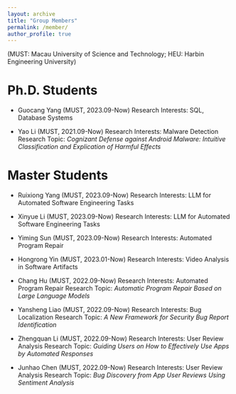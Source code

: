```yaml
---
layout: archive
title: "Group Members"
permalink: /member/
author_profile: true
---
```

(MUST: Macau University of Science and Technology; HEU: Harbin Engineering University)

Ph.D. Students
======

- Guocang Yang (MUST, 2023.09-Now)
    Research Interests: SQL, Database Systems

- Yao Li (MUST, 2021.09-Now)
    Research Interests: Malware Detection
    Research Topic: *Cognizant Defense against Android Malware: Intuitive Classification and Explication of Harmful Effects*

Master Students
======

- Ruixiong Yang (MUST, 2023.09-Now)
    Research Interests: LLM for Automated Software Engineering Tasks

- Xinyue Li (MUST, 2023.09-Now)
    Research Interests: LLM for Automated Software Engineering Tasks

- Yiming Sun (MUST, 2023.09-Now)
    Research Interests: Automated Program Repair

- Hongrong Yin (MUST, 2023.01-Now)
    Research Interests: Video Analysis in Software Artifacts

- Chang Hu (MUST, 2022.09-Now)
    Research Interests: Automated Program Repair
    Research Topic: *Automatic Program Repair Based on Large Language Models*

- Yansheng Liao (MUST, 2022.09-Now)
    Research Interests: Bug Localization
    Research Topic: *A New Framework for Security Bug Report Identification*

- Zhengquan Li (MUST, 2022.09-Now)
    Research Interests: User Review Analysis
    Research Topic: *Guiding Users on How to Effectively Use Apps by Automated Responses*

- Junhao Chen (MUST, 2022.09-Now)
    Research Interests: User Review Analysis
    Research Topic: *Bug Discovery from App User Reviews Using Sentiment Analysis*
  
  


  

